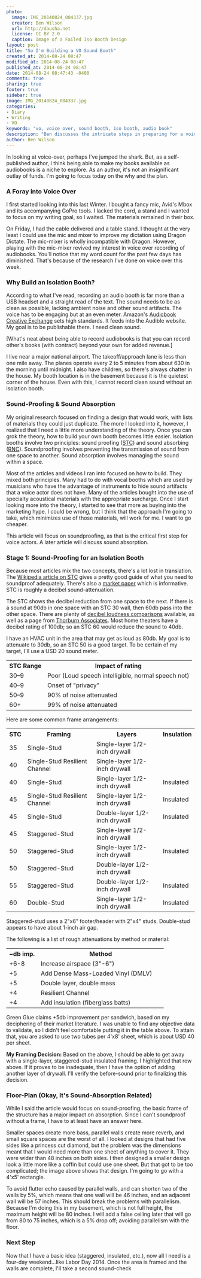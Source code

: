 ```yaml
---
photo:
  image: IMG_20140824_084337.jpg
  creator: Ben Wilson
  url: http://dausha.net
  license: CC BY 2.0
  caption: Image of a Failed Iso Booth Design
layout: post
title: "So I'm Building a VO Sound Booth"
created_at: 2014-08-24 08:47
modified_at: 2014-08-24 08:47
published_at: 2014-08-24 08:47
date: 2014-08-24 08:47:43 -0400
comments: true
sharing: true
footer: true
sidebar: true
image: IMG_20140824_084337.jpg
categories:
- Diary
- Writing
- VO
keywords: "vo, voice over, sound booth, iso booth, audio book"
description: "Ben discusses the intricate steps in preparing for a voice-over career as an author."
author: Ben Wilson
---
```

In looking at voice-over, perhaps I've jumped the shark. But, as a self-published author, I think being able to make my books available as audiobooks is a niche to explore. As an author, it's not an insignificant outlay of funds. I'm going to focus today on the why and the plan.

<!-- more -->
### A Foray into Voice Over

I first started looking into this last Winter. I bought a fancy mic, Avid's Mbox and its accompanying GoPro tools. I lacked the cord, a stand and I wanted to focus on my writing goal, so I waited. The materials remained in their box.

On Friday, I had the cable delivered and a table stand. I thought at the very least I could use the mic and mixer to improve my dictation using Dragon Dictate. The mic-mixer is wholly incompatible with Dragon. However, playing with the mic-mixer revived my interest in voice over recording of audiobooks. You'll notice that my word count for the past few days has diminished. That's because of the research I've done on voice over this week.

### Why Build an Isolation Booth?

According to what I've read, recording an audio booth is far more than a USB headset and a straight read of the text. The sound needs to be as clean as possible, lacking ambient noise and other sound artifacts. The voice has to be engaging but at an even meter. Amazon's [Audiobook Creative Exchange](http://www.acx.com/) sets high standards. It feeds into the Audible website. My goal is to be publishable there. I need clean sound.

[What's neat about being able to record audiobooks is that you can record other's books (with contract) beyond your own for added revenue.]

I live near a major national airport. The takeoff/approach lane is less than one mile away. The planes operate every 2 to 5 minutes from about 630 in the morning until midnight. I also have children, so there's always chatter in the house. My booth location is in the basement because it is the quietest corner of the house. Even with this, I cannot record clean sound without an isolation booth.

### Sound-Proofing & Sound Absorption

My original research focused on finding a design that would work, with lists of materials they could just duplicate. The more I looked into it, however, I realized that I need a little more understanding of the theory. Once you can grok the theory, how to build your own booth becomes little easier. Isolation booths involve two principles: sound proofing ([STC](http://en.wikipedia.org/wiki/Sound_transmission_class)) and sound absorbing ([RNC](http://en.wikipedia.org/wiki/Noise_reduction_coefficient)). Soundproofing involves preventing the transmission of sound from one space to another. Sound absorption involves managing the sound within a space.

Most of the articles and videos I ran into focused on how to build. They mixed both principles. Many had to do with vocal booths which are used by musicians who have the advantage of instruments to hide sound artifacts that a voice actor does not have. Many of the articles bought into the use of specialty acoustical materials with the appropriate surcharge. Once I start looking more into the theory, I started to see that more as buying into the marketing hype. I could be wrong, but I think that the approach I'm going to take, which minimizes use of those materials, will work for me. I want to go cheaper. 

This article will focus on soundproofing, as that is the critical first step for voice actors. A later article will discuss sound absorption.

### Stage 1: Sound-Proofing for an Isolation Booth

Because most articles mix the two concepts, there's a lot lost in translation. The [Wikipedia article on STC](http://en.wikipedia.org/wiki/Sound_transmission_class) gives a pretty good guide of what you need to soundproof adequately. There's also a [market paper](http://www.bdcuniversity.com/sites/default/files/MakingWallsQuiet090109.pdf) which is informative. STC is roughly a decibel sound-attenuation.

The STC shows the decibel reduction from one space to the next. If there is a sound at 90db in one space with an STC 30 wall, then 60db pass into the other space. There are plenty of [decibel loudness comparisons](http://www.gcaudio.com/resources/howtos/loudness.html) available, as well as a page from [Thorburn Associates](http://www.ta-inc.com/newshtml/rc.htm). Most home theaters have a decibel rating of 100db; so an STC 60 would reduce the sound to 40db.

I have an HVAC unit in the area that may get as loud as 80db. My goal is to attenuate to 30db, so an STC 50 is a good target. To be certain of my target, I'll use a USD 20 sound meter.

<table class='table'>
	<tr><th>STC Range</th><th>Impact of rating</th></tr>
	<tr><td>30&ndash;9</td><td>Poor (Loud speech intelligible, normal speech not)</td></tr>
	<tr><td>40&ndash;9</td><td>Onset of "privacy"</td></tr>
	<tr><td>50&ndash;9</td><td>90% of noise attenuated</td></tr>
	<tr><td>60+</td><td>99% of noise attenuated</td></tr>
</table>

Here are some common frame arrangements:

<table class='table'>
  <tr><th>STC</th><th>Framing</th><th>Layers</th><th>Insulation</th></tr>
  <tr><td>35</td><td>Single-Stud</td><td>Single-layer 1/2-inch drywall</td><td></td></tr>
  <tr><td>40</td><td>Single-Stud Resilient Channel</td><td>Single-layer 1/2-inch drywall</td><td></td></tr>
  <tr><td>40</td><td>Single-Stud</td><td>Single-layer 1/2-inch drywall</td><td>Insulated</td></tr>
  <tr><td>45</td><td>Single-Stud Resilient Channel</td><td>Single-layer 1/2-inch drywall</td><td>Insulated</td></tr>
  <tr><td>45</td><td>Single-Stud</td><td>Double-layer 1/2-inch drywall</td><td>Insulated</td></tr>
  <tr><td>45</td><td>Staggered-Stud</td><td>Single-layer 1/2-inch drywall</td><td></td></tr>
  <tr  class="success"><td>50</td><td>Staggered-Stud</td><td>Single-layer 1/2-inch drywall</td><td>Insulated</td></tr>
  <tr><td>50</td><td>Staggered-Stud</td><td>Double-layer 1/2-inch drywall</td><td></td></tr>
  <tr><td>55</td><td>Staggered-Stud</td><td>Double-layer 1/2-inch drywall</td><td>Insulated</td></tr>
  <tr><td>60</td><td>Double-Stud</td><td>Single-layer 1/2-inch drywall</td><td>Insulated</td></tr>
</table>

Staggered-stud uses a 2"x6" footer/header with 2"x4" studs. Double-stud appears to have about 1-inch air gap. 

The following is a list of rough attenuations by method or material:

<table class='table'>
	<tr><th width='20%'>~db imp.</th><th>Method</th></tr>
	<tr><td>+6-8</td><td>Increase airspace (3"-6")</td></tr>
	<tr><td>+5</td><td>Add Dense Mass-Loaded Vinyl (DMLV)</td></tr>
	<tr><td>+5</td><td>Double layer, double mass</td></tr>
	<tr><td>+4</td><td>Resilient Channel</td></tr>
	<tr><td>+4</td><td>Add insulation (fiberglass batts)</td></tr>
</table>

Green Glue claims +5db improvement per sandwich, based on my deciphering of their market literature. I was unable to find any objective data to validate, so I didn't feel comfortable putting it in the table above. To attain that, you are asked to use two tubes per 4'x8' sheet, which is about USD 40 per sheet.

**My Framing Decision:** Based on the above, I should be able to get away with a single-layer, staggered-stud insulated framing. I highlighted that row above. If it proves to be inadequate, then I have the option of adding another layer of drywall. I'll verify the before-sound prior to finalizing this decision.

### Floor-Plan (Okay, It's Sound-Absorption Related)

While I said the article would focus on sound-proofing, the basic frame of the structure has a major impact on absorption. Since I can't soundproof without a frame, I have to at least have an answer here.

Smaller spaces create more bass, parallel walls create more reverb, and small square spaces are the worst of all. I looked at designs that had five sides like a princess cut diamond, but the problem was the dimensions meant that I would need more than one sheet of anything to cover it. They were wider than 48 inches on both sides. I then designed a smaller design look a little more like a coffin but could use one sheet. But that got to be too complicated; the image above shows that design. I'm going to go with a 4'x5' rectangle.

To avoid flutter echo caused by parallel walls, and can shorten two of the walls by 5%, which means that one wall will be 46 inches, and an adjacent wall will be 57 inches. This should break the problems with parallelism. Because I'm doing this in my basement, which is not full height, the maximum height will be 80 inches. I will add a false ceiling later that will go from 80 to 75 inches, which is a 5% drop off; avoiding parallelism with the floor.

### Next Step

Now that I have a basic idea (staggered, insulated, etc.), now all I need is a four-day weekend...like Labor Day 2014. Once the area is framed and the walls are complete, I'll take a second sound-check
